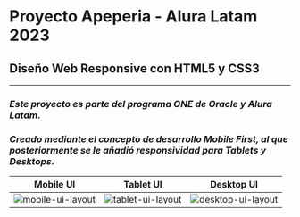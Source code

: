 # Proyecto Apeperia - Alura Latam 2023

## Diseño Web Responsive con HTML5 y CSS3
________________________________________________________________________________________________________________________

### *Este proyecto es parte del programa ONE de Oracle y Alura Latam.*

### *Creado mediante el concepto de desarrollo Mobile First, al que posteriormente se le añadió responsividad para Tablets y Desktops.*

| Mobile UI | Tablet UI | Desktop UI |
| --------- | --------- | ---------- |
| ![mobile-ui-layout](https://user-images.githubusercontent.com/93367648/220075188-af763ea0-2403-426b-89df-5cb7d00a980e.png) |![tablet-ui-layout](https://user-images.githubusercontent.com/93367648/220075544-b194c0d3-a39c-457e-8ae7-658aea41c7be.png) |![desktop-ui-layout](https://user-images.githubusercontent.com/93367648/220075904-315a19c7-7f06-4ded-bf3a-60240be45137.png) |









